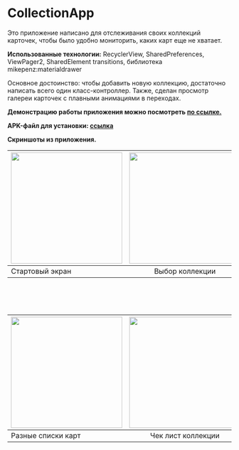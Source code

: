# CollectionApp

Это приложение написано для отслеживания своих коллекций карточек, чтобы было удобно мониторить, каких карт еще не хватает.

**Использованные технологии:** RecyclerView, SharedPreferences, ViewPager2, SharedElement transitions, библиотека mikepenz:materialdrawer

Основное достоинство: чтобы добавить новую коллекцию, достаточно написать всего один класс-контроллер. Также, сделан просмотр галереи карточек с плавными анимациями в переходах.

**Демонстрацию работы приложения можно посмотреть [по ссылке.](https://youtu.be/oefCZQhJO8o)**

**APK-файл для установки: [ссылка](https://drive.google.com/file/d/1saKvzH-xDgVkjbX0y5s2OtNLmEKvhwD5/view?usp=sharing)**

**Скриншоты из приложения.**

| <img src="https://sun9-53.userapi.com/impg/OFYukl34cNm7WZdGjSyxItckkwx5zIjLRLam7A/CFoMHAh4GYY.jpg?size=1051x2160&quality=96&sign=7bfa322251cc4666ba53258a6f127bf6&type=album" width="250">       | <img src="https://sun9-53.userapi.com/impg/If1FOIIH9AUqHEJmBJHn8PikSZLggvXE7ybv9w/B0Hux1Hpr8I.jpg?size=1051x2160&quality=96&sign=75a1f09593ca33624791ad64a3e269d3&type=album" width="250">                | <img src="https://sun9-85.userapi.com/impg/fzow5Po2cNoGJ_K5vOj9VfjDCHcj3-gy2Z0szw/MYFsHW8lFME.jpg?size=1051x2160&quality=96&sign=0764b5e40a541832c40d5193226e3898&type=album" width="250"> |
| ------------- |:------------------:| -----:|
| Стартовый экран | Выбор коллекции    | Выбор конкретного выпуска |

<br/>
<br/>
<br/>

| <img src="https://sun9-15.userapi.com/impg/IUP0eFKGWyN6NrZsFi2Gx3uNC8UU3w1QEXGi0w/lh1ygq_mhe8.jpg?size=1051x2160&quality=96&sign=0b5bf4513ecd00e133787aaef5109b90&type=album" width="250">       | <img src="https://sun9-24.userapi.com/impg/Ilie9vqL1VfG6akrRD-8KEiIjFJilTZxR0f7ig/HKDrR-HDVao.jpg?size=1051x2160&quality=96&sign=b627c9f56fed1590f721292b2af4a7f4&type=album" width="250">                | <img src="https://sun9-62.userapi.com/impg/67neBvvlQ9U5EMJptPBd2tpoh5iMkfs4S-jbOQ/I2JVk1oQ7Uo.jpg?size=1051x2160&quality=96&sign=58dd02476e09216b668566aa40a1101e&type=album" width="250"> |
| ------------- |:------------------:| -----:|
| Разные списки карт   | Чек лист коллекции    | Подробности карты |
